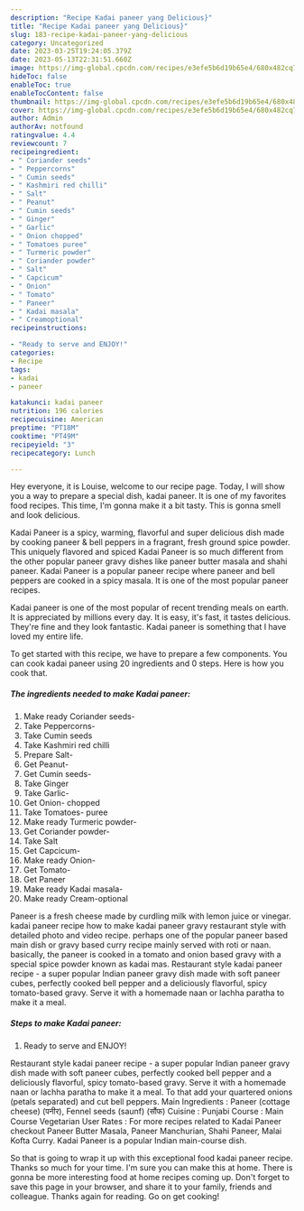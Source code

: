 ```yaml
---
description: "Recipe Kadai paneer yang Delicious}"
title: "Recipe Kadai paneer yang Delicious}"
slug: 183-recipe-kadai-paneer-yang-delicious
category: Uncategorized
date: 2023-03-25T19:24:05.379Z
date: 2023-05-13T22:31:51.660Z
image: https://img-global.cpcdn.com/recipes/e3efe5b6d19b65e4/680x482cq70/kadai-paneer-recipe-main-photo.jpg
hideToc: false
enableToc: true
enableTocContent: false
thumbnail: https://img-global.cpcdn.com/recipes/e3efe5b6d19b65e4/680x482cq70/kadai-paneer-recipe-main-photo.jpg
cover: https://img-global.cpcdn.com/recipes/e3efe5b6d19b65e4/680x482cq70/kadai-paneer-recipe-main-photo.jpg
author: Admin
authorAv: notfound
ratingvalue: 4.4
reviewcount: 7
recipeingredient:
- " Coriander seeds"
- " Peppercorns"
- " Cumin seeds"
- " Kashmiri red chilli"
- " Salt"
- " Peanut"
- " Cumin seeds"
- " Ginger"
- " Garlic"
- " Onion chopped"
- " Tomatoes puree"
- " Turmeric powder"
- " Coriander powder"
- " Salt"
- " Capcicum"
- " Onion"
- " Tomato"
- " Paneer"
- " Kadai masala"
- " Creamoptional"
recipeinstructions:

- "Ready to serve and ENJOY!"
categories:
- Recipe
tags:
- kadai
- paneer

katakunci: kadai paneer 
nutrition: 196 calories
recipecuisine: American
preptime: "PT18M"
cooktime: "PT49M"
recipeyield: "3"
recipecategory: Lunch

---
```



Hey everyone, it is Louise, welcome to our recipe page. Today, I will show you a way to prepare a special dish, kadai paneer. It is one of my favorites food recipes. This time, I'm gonna make it a bit tasty. This is gonna smell and look delicious.

Kadai Paneer is a spicy, warming, flavorful and super delicious dish made by cooking paneer &amp; bell peppers in a fragrant, fresh ground spice powder. This uniquely flavored and spiced Kadai Paneer is so much different from the other popular paneer gravy dishes like paneer butter masala and shahi paneer. Kadai Paneer is a popular paneer recipe where paneer and bell peppers are cooked in a spicy masala. It is one of the most popular paneer recipes.

Kadai paneer is one of the most popular of recent trending meals on earth. It is appreciated by millions every day. It is easy, it's fast, it tastes delicious. They're fine and they look fantastic. Kadai paneer is something that I have loved my entire life.


To get started with this recipe, we have to prepare a few components. You can cook kadai paneer using 20 ingredients and 0 steps. Here is how you cook that.

<!--inarticleads1-->

##### The ingredients needed to make Kadai paneer:

1. Make ready  Coriander seeds-
1. Take  Peppercorns-
1. Take  Cumin seeds
1. Take  Kashmiri red chilli
1. Prepare  Salt-
1. Get  Peanut-
1. Get  Cumin seeds-
1. Take  Ginger
1. Take  Garlic-
1. Get  Onion- chopped
1. Take  Tomatoes- puree
1. Make ready  Turmeric powder-
1. Get  Coriander powder-
1. Take  Salt
1. Get  Capcicum-
1. Make ready  Onion-
1. Get  Tomato-
1. Get  Paneer
1. Make ready  Kadai masala-
1. Make ready  Cream-optional


Paneer is a fresh cheese made by curdling milk with lemon juice or vinegar. kadai paneer recipe how to make kadai paneer gravy restaurant style with detailed photo and video recipe. perhaps one of the popular paneer based main dish or gravy based curry recipe mainly served with roti or naan. basically, the paneer is cooked in a tomato and onion based gravy with a special spice powder known as kadai mas. Restaurant style kadai paneer recipe - a super popular Indian paneer gravy dish made with soft paneer cubes, perfectly cooked bell pepper and a deliciously flavorful, spicy tomato-based gravy. Serve it with a homemade naan or lachha paratha to make it a meal. 

<!--inarticleads2-->

##### Steps to make Kadai paneer:


1. Ready to serve and ENJOY!

Restaurant style kadai paneer recipe - a super popular Indian paneer gravy dish made with soft paneer cubes, perfectly cooked bell pepper and a deliciously flavorful, spicy tomato-based gravy. Serve it with a homemade naan or lachha paratha to make it a meal. To that add your quartered onions (petals separated) and cut bell peppers. Main Ingredients : Paneer (cottage cheese) (पनीर), Fennel seeds (saunf) (सौंफ) Cuisine : Punjabi Course : Main Course Vegetarian User Rates : For more recipes related to Kadai Paneer checkout Paneer Butter Masala, Paneer Manchurian, Shahi Paneer, Malai Kofta Curry. Kadai Paneer is a popular Indian main-course dish. 

So that is going to wrap it up with this exceptional food kadai paneer recipe. Thanks so much for your time. I'm sure you can make this at home. There is gonna be more interesting food at home recipes coming up. Don't forget to save this page in your browser, and share it to your family, friends and colleague. Thanks again for reading. Go on get cooking!
